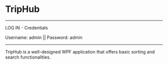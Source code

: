 # TripHub

********************
LOG IN - Credentials

Username: admin || Password: admin
*********************

TripHub is a well-designed WPF application that offers basic sorting and search functionalities.
